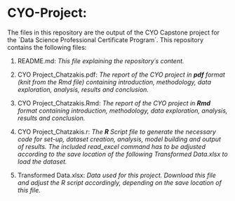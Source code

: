 # CYO-Project:
The files in this repository are the output of the CYO Capstone project for the ´Data Science Professional Certificate Program´. This repository contains the following files:

1. README.md: *This file explaining the repository´s content.*   

2. CYO Project_Chatzakis.pdf: *The report of the CYO project in **pdf** format (knit from the Rmd file) containing introduction, methodology, data exploration, analysis, results and conclusion.*  

3. CYO Project_Chatzakis.Rmd: *The report of the CYO project in **Rmd** format containing introduction, methodology, data exploration, analysis, results and conclusion.*

4. CYO Project_Chatzakis.r: *The **R** Script file to generate the necessary code for set-up, dataset creation, analysis, model building and output of results.* 
   *The included read_excel command has to be adjusted according to the save location of the following Transformed Data.xlsx to load the dataset.*

5. Transformed Data.xlsx: *Data used for this project.* 
   *Download this file and adjust the R script accordingly, depending on the save location of this file.* 

   
